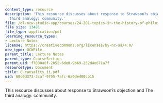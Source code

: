 ```yaml
---
content_type: resource
description: 'This resource discusses about response to Strawson?s objection and The
  third analogy: community.'
file: /ol-ocw-studio-app/courses/24-201-topics-in-the-history-of-philosophy-kant-fall-2005/60c0d3732caf97057afc6a0de400cb15_8_causality_ii.pdf
file_size: 13481
file_type: application/pdf
learning_resource_types:
- Lecture Notes
license: https://creativecommons.org/licenses/by-nc-sa/4.0/
ocw_type: OCWFile
parent_title: Lecture Notes
parent_type: CourseSection
parent_uid: f7038a8f-2b52-6de0-9b69-252d4e671a7f
resourcetype: Document
title: 8_causality_ii.pdf
uid: 60c0d373-2caf-9705-7afc-6a0de400cb15
---
```

This resource discusses about response to Strawson?s objection and The third analogy: community.